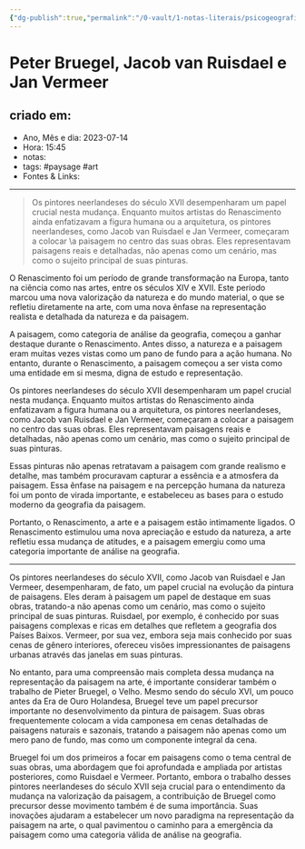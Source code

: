 ```yaml
---
{"dg-publish":true,"permalink":"/0-vault/1-notas-literais/psicogeografia/peter-bruegel-jacob-van-ruisdael-e-jan-vermeer/","tags":["paysage","art"],"dgHomeLink":true,"dgShowLocalGraph":true,"dgShowFileTree":true,"dgEnableSearch":true}
---
```


# Peter Bruegel, Jacob van Ruisdael e Jan Vermeer

## criado em: 
-  Ano, Mês e dia: 2023-07-14
- Hora: 15:45
- notas: 
- tags: #paysage #art
- Fontes & Links: 
---
>Os pintores neerlandeses do século XVII desempenharam um papel crucial nesta mudança. Enquanto muitos artistas do Renascimento ainda enfatizavam a figura humana ou a arquitetura, os pintores neerlandeses, como Jacob van Ruisdael e Jan Vermeer, começaram a colocar \a paisagem no centro das suas obras. Eles representavam paisagens reais e detalhadas, não apenas como um cenário, mas como o sujeito principal de suas pinturas.

O Renascimento foi um período de grande transformação na Europa, tanto na ciência como nas artes, entre os séculos XIV e XVII. Este período marcou uma nova valorização da natureza e do mundo material, o que se refletiu diretamente na arte, com uma nova ênfase na representação realista e detalhada da natureza e da paisagem.

A paisagem, como categoria de análise da geografia, começou a ganhar destaque durante o Renascimento. Antes disso, a natureza e a paisagem eram muitas vezes vistas como um pano de fundo para a ação humana. No entanto, durante o Renascimento, a paisagem começou a ser vista como uma entidade em si mesma, digna de estudo e representação.

Os pintores neerlandeses do século XVII desempenharam um papel crucial nesta mudança. Enquanto muitos artistas do Renascimento ainda enfatizavam a figura humana ou a arquitetura, os pintores neerlandeses, como Jacob van Ruisdael e Jan Vermeer, começaram a colocar a paisagem no centro das suas obras. Eles representavam paisagens reais e detalhadas, não apenas como um cenário, mas como o sujeito principal de suas pinturas.

Essas pinturas não apenas retratavam a paisagem com grande realismo e detalhe, mas também procuravam capturar a essência e a atmosfera da paisagem. Essa ênfase na paisagem e na percepção humana da natureza foi um ponto de virada importante, e estabeleceu as bases para o estudo moderno da geografia da paisagem.

Portanto, o Renascimento, a arte e a paisagem estão intimamente ligados. O Renascimento estimulou uma nova apreciação e estudo da natureza, a arte refletiu essa mudança de atitudes, e a paisagem emergiu como uma categoria importante de análise na geografia.

---

Os pintores neerlandeses do século XVII, como Jacob van Ruisdael e Jan Vermeer, desempenharam, de fato, um papel crucial na evolução da pintura de paisagens. Eles deram à paisagem um papel de destaque em suas obras, tratando-a não apenas como um cenário, mas como o sujeito principal de suas pinturas. Ruisdael, por exemplo, é conhecido por suas paisagens complexas e ricas em detalhes que refletem a geografia dos Países Baixos. Vermeer, por sua vez, embora seja mais conhecido por suas cenas de gênero interiores, ofereceu visões impressionantes de paisagens urbanas através das janelas em suas pinturas.

No entanto, para uma compreensão mais completa dessa mudança na representação da paisagem na arte, é importante considerar também o trabalho de Pieter Bruegel, o Velho. Mesmo sendo do século XVI, um pouco antes da Era de Ouro Holandesa, Bruegel teve um papel precursor importante no desenvolvimento da pintura de paisagem. Suas obras frequentemente colocam a vida camponesa em cenas detalhadas de paisagens naturais e sazonais, tratando a paisagem não apenas como um mero pano de fundo, mas como um componente integral da cena.

Bruegel foi um dos primeiros a focar em paisagens como o tema central de suas obras, uma abordagem que foi aprofundada e ampliada por artistas posteriores, como Ruisdael e Vermeer. Portanto, embora o trabalho desses pintores neerlandeses do século XVII seja crucial para o entendimento da mudança na valorização da paisagem, a contribuição de Bruegel como precursor desse movimento também é de suma importância. Suas inovações ajudaram a estabelecer um novo paradigma na representação da paisagem na arte, o qual pavimentou o caminho para a emergência da paisagem como uma categoria válida de análise na geografia.